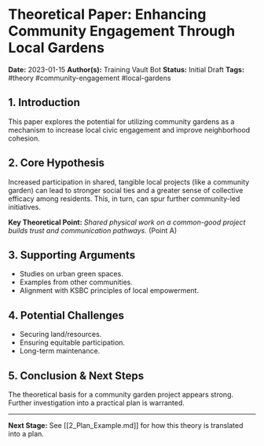 # Theoretical Paper: Enhancing Community Engagement Through Local Gardens

**Date:** 2023-01-15
**Author(s):** Training Vault Bot
**Status:** Initial Draft
**Tags:** #theory #community-engagement #local-gardens

## 1. Introduction
This paper explores the potential for utilizing community gardens as a mechanism to increase local civic engagement and improve neighborhood cohesion.

## 2. Core Hypothesis
Increased participation in shared, tangible local projects (like a community garden) can lead to stronger social ties and a greater sense of collective efficacy among residents. This, in turn, can spur further community-led initiatives.

**Key Theoretical Point:** *Shared physical work on a common-good project builds trust and communication pathways.* (Point A)

## 3. Supporting Arguments
*   Studies on urban green spaces.
*   Examples from other communities.
*   Alignment with KSBC principles of local empowerment.

## 4. Potential Challenges
*   Securing land/resources.
*   Ensuring equitable participation.
*   Long-term maintenance.

## 5. Conclusion & Next Steps
The theoretical basis for a community garden project appears strong. Further investigation into a practical plan is warranted.

---
**Next Stage:** See [[2_Plan_Example.md]] for how this theory is translated into a plan.
